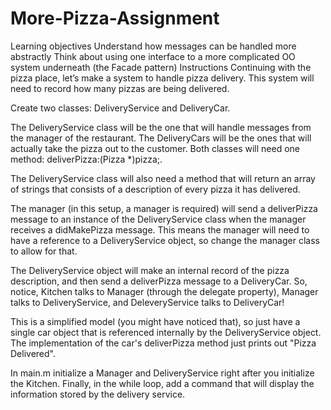 # More-Pizza-Assignment
Learning objectives
Understand how messages can be handled more abstractly
Think about using one interface to a more complicated OO system underneath (the Facade pattern)
Instructions
Continuing with the pizza place, let’s make a system to handle pizza delivery. This system will need to record how many pizzas are being delivered.

Create two classes: DeliveryService and DeliveryCar.

The DeliveryService class will be the one that will handle messages from the manager of the restaurant. The DeliveryCars will be the ones that will actually take the pizza out to the customer. Both classes will need one method: deliverPizza:(Pizza *)pizza;.

The DeliveryService class will also need a method that will return an array of strings that consists of a description of every pizza it has delivered.

The manager (in this setup, a manager is required) will send a deliverPizza message to an instance of the DeliveryService class when the manager receives a didMakePizza message. This means the manager will need to have a reference to a DeliveryService object, so change the manager class to allow for that.

The DeliveryService object will make an internal record of the pizza description, and then send a deliverPizza message to a DeliveryCar. So, notice, Kitchen talks to Manager (through the delegate property), Manager talks to DeliveryService, and DeleveryService talks to DeliveryCar!

This is a simplified model (you might have noticed that), so just have a single car object that is referenced internally by the DeliveryService object. The implementation of the car's deliverPizza method just prints out "Pizza Delivered".

In main.m initialize a Manager and DeliveryService right after you initialize the Kitchen. Finally, in the while loop, add a command that will display the information stored by the delivery service.
